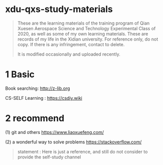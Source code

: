 # xdu-qxs-study-materials
> These are the learning materials of the training program of Qian Xuesen Aerospace Science and Technology Experimental Class of 2020, as well as some of my own learning materials. These are records of my life in the Xidian university. For reference only, do not copy. If there is any infringement, contact to delete. 
>
> It is modified occasionally and uploaded recently.



# 1 Basic

Book searching:  http://z-lib.org

CS-SELF Learning : https://csdiy.wiki

# 2 recommend
(1) git and others
https://www.liaoxuefeng.com/

(2) a wonderful way to solve problems https://stackoverflow.com/

> statement : Here is just a reference, and still do not consider to provide the self-study channel

